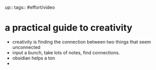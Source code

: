 up:: 
tags:: #effort/video 

# a practical guide to creativity


- creativity is finding the connection between two things that seem unconnected
- input a bunch, take lots of notes, find connections.
- obsidian helps a ton
- 